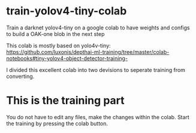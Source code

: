 # train-yolov4-tiny-colab
Train a darknet yolov4-tiny on a google colab to have weights and configs to build a OAK-one blob in the next step

This colab is mostly based on yolo4v-tiny: https://github.com/luxonis/depthai-ml-training/tree/master/colab-notebooks#tiny-yolov4-object-detector-training-

I divided this excellent colab into two devisions to seperate training from converting.

# This is the training part

You do not have to edit any files, make the changes within the colab.
Start the training by pressing the colab button.
